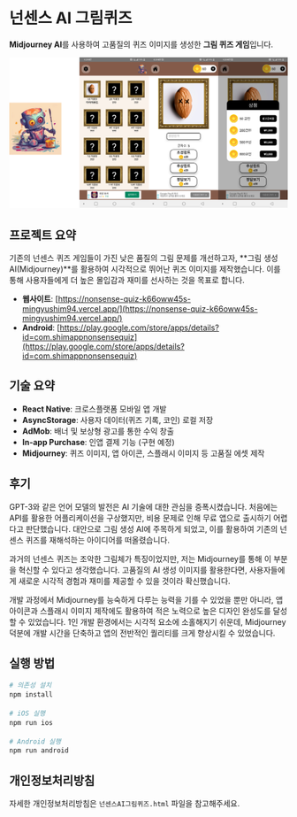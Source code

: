 # 넌센스 AI 그림퀴즈

**Midjourney AI**를 사용하여 고품질의 퀴즈 이미지를 생성한 **그림 퀴즈 게임**입니다.

![앱 스크린샷](example.png)

## 프로젝트 요약

기존의 넌센스 퀴즈 게임들이 가진 낮은 품질의 그림 문제를 개선하고자, **그림 생성 AI(Midjourney)**를 활용하여 시각적으로 뛰어난 퀴즈 이미지를 제작했습니다. 이를 통해 사용자들에게 더 높은 몰입감과 재미를 선사하는 것을 목표로 합니다.

- **웹사이트**: [https://nonsense-quiz-k66oww45s-mingyushim94.vercel.app/](https://nonsense-quiz-k66oww45s-mingyushim94.vercel.app/)
- **Android**: [https://play.google.com/store/apps/details?id=com.shimappnonsensequiz](https://play.google.com/store/apps/details?id=com.shimappnonsensequiz)

## 기술 요약

- **React Native**: 크로스플랫폼 모바일 앱 개발
- **AsyncStorage**: 사용자 데이터(퀴즈 기록, 코인) 로컬 저장
- **AdMob**: 배너 및 보상형 광고를 통한 수익 창출
- **In-app Purchase**: 인앱 결제 기능 (구현 예정)
- **Midjourney**: 퀴즈 이미지, 앱 아이콘, 스플래시 이미지 등 고품질 에셋 제작

## 후기

GPT-3와 같은 언어 모델의 발전은 AI 기술에 대한 관심을 증폭시켰습니다. 처음에는 API를 활용한 어플리케이션을 구상했지만, 비용 문제로 인해 무료 앱으로 출시하기 어렵다고 판단했습니다. 대안으로 그림 생성 AI에 주목하게 되었고, 이를 활용하여 기존의 넌센스 퀴즈를 재해석하는 아이디어를 떠올렸습니다.

과거의 넌센스 퀴즈는 조악한 그림체가 특징이었지만, 저는 Midjourney를 통해 이 부분을 혁신할 수 있다고 생각했습니다. 고품질의 AI 생성 이미지를 활용한다면, 사용자들에게 새로운 시각적 경험과 재미를 제공할 수 있을 것이라 확신했습니다.

개발 과정에서 Midjourney를 능숙하게 다루는 능력을 기를 수 있었을 뿐만 아니라, 앱 아이콘과 스플래시 이미지 제작에도 활용하여 적은 노력으로 높은 디자인 완성도를 달성할 수 있었습니다. 1인 개발 환경에서는 시각적 요소에 소홀해지기 쉬운데, Midjourney 덕분에 개발 시간을 단축하고 앱의 전반적인 퀄리티를 크게 향상시킬 수 있었습니다.

## 실행 방법

```bash
# 의존성 설치
npm install

# iOS 실행
npm run ios

# Android 실행
npm run android
```

## 개인정보처리방침

자세한 개인정보처리방침은 `넌센스AI그림퀴즈.html` 파일을 참고해주세요.

